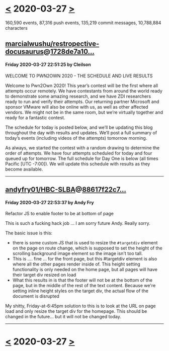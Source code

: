 # [<](2020-03-26.md) 2020-03-27 [>](2020-03-28.md)

160,590 events, 87,316 push events, 135,219 commit messages, 10,788,884 characters


## [marcialwushu/restropective-docusaurus](https://github.com/marcialwushu/restropective-docusaurus)@[1728de7a10...](https://github.com/marcialwushu/restropective-docusaurus/commit/1728de7a106d0872cdbc5ace7a2b9e3c56e3a30a)
#### Friday 2020-03-27 22:51:25 by Cleilson

WELCOME TO PWN2OWN 2020 - THE SCHEDULE AND LIVE RESULTS

Welcome to Pwn2Own 2020! This year’s contest will be the first where all attempts occur remotely. We have contestants from around the world ready to demonstrate some amazing research, and we have ZDI researchers ready to run and verify their attempts. Our returning partner Microsoft and sponsor VMware will also be online with us, as well as other affected vendors. We might not be in the same room, but we’re virtually together and ready for a fantastic contest. 

The schedule for today is posted below, and we’ll be updating this blog throughout the day with results and updates. We’ll post a full summary of today’s events (including videos of the attempts) tomorrow morning.

As always, we started the contest with a random drawing to determine the order of attempts. We have four attempts scheduled for today and four queued up for tomorrow. The full schedule for Day One is below (all times Pacific [UTC -7:00]). We will update this schedule with results as they become available.

---
## [andyfry01/HBC-SLBA](https://github.com/andyfry01/HBC-SLBA)@[88617f22c7...](https://github.com/andyfry01/HBC-SLBA/commit/88617f22c703ffaf888305ab7bf19ccecc353351)
#### Friday 2020-03-27 22:53:37 by Andy Fry

Refactor JS to enable footer to be at bottom of page

This is such a fucking hack job ... I am sorry future Andy. Really
sorry.

The basic issue is this:
- there is some custom JS that is used to resize the `#targetdiv`
element on the page on route change, which is supposed to set the height
of the scrolling background image element so the image isn't too tall.
- This is .... fine ... for the front page, but this #targetdiv element
is also where all the other pages render inside of. This height setting
functionality is only needed on the home page, but all pages will have
their target div resized on load
- What this results in is that the footer will not be at the bottom of
the page, but in the middle of the rest of the text content. Because
we're setting inline height styles on the target div, the actual flow of
the document is disrupted

My shitty, Friday-at-6:45pm solution to this is to look at the URL on
page load and only resize the target div for the homepage. This should
be changed in the future... but it will not be changed today.

---

# [<](2020-03-26.md) 2020-03-27 [>](2020-03-28.md)

